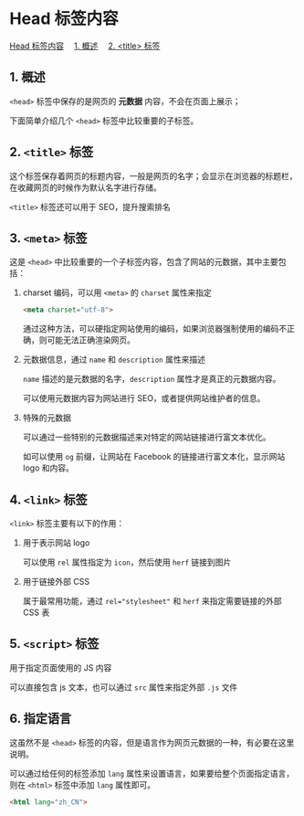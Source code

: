 # Head 标签内容

<!-- MDTOC maxdepth:6 firsth1:1 numbering:0 flatten:0 bullets:0 updateOnSave:1 -->

[Head 标签内容](#head-标签内容)
&emsp;[1. 概述](#1-概述)
&emsp;[2. &lt;title&gt; 标签](#2-lttitlegt-标签)

<!-- /MDTOC -->

## 1. 概述

`<head>` 标签中保存的是网页的 **元数据** 内容，不会在页面上展示；

下面简单介绍几个 `<head>` 标签中比较重要的子标签。

## 2. `<title>` 标签

这个标签保存着网页的标题内容，一般是网页的名字；会显示在浏览器的标题栏，在收藏网页的时候作为默认名字进行存储。

`<title>` 标签还可以用于 SEO，提升搜索排名

## 3. `<meta>` 标签

这是 `<head>` 中比较重要的一个子标签内容，包含了网站的元数据，其中主要包括：

1. charset 编码，可以用 `<meta>` 的 `charset` 属性来指定

    ```html
    <meta charset="utf-8">
    ```

    通过这种方法，可以硬指定网站使用的编码，如果浏览器强制使用的编码不正确，则可能无法正确渲染网页。


2. 元数据信息，通过 `name` 和 `description` 属性来描述

    `name` 描述的是元数据的名字，`description` 属性才是真正的元数据内容。

    可以使用元数据内容为网站进行 SEO，或者提供网站维护者的信息。


3. 特殊的元数据

    可以通过一些特别的元数据描述来对特定的网站链接进行富文本优化。

    如可以使用 `og` 前缀，让网站在 Facebook 的链接进行富文本化，显示网站 logo 和内容。


## 4. `<link>` 标签

`<link>` 标签主要有以下的作用：

1. 用于表示网站 logo

    可以使用 `rel` 属性指定为 `icon`，然后使用 `herf` 链接到图片


2. 用于链接外部 CSS

    属于最常用功能，通过 `rel="stylesheet"` 和 `herf` 来指定需要链接的外部 CSS 表

## 5. `<script>` 标签

用于指定页面使用的 JS 内容

可以直接包含 js 文本，也可以通过 `src` 属性来指定外部 `.js` 文件

## 6. 指定语言

这虽然不是 `<head>` 标签的内容，但是语言作为网页元数据的一种，有必要在这里说明。

可以通过给任何的标签添加 `lang` 属性来设置语言，如果要给整个页面指定语言，则在 `<html>` 标签中添加 `lang` 属性即可。

```html
<html lang="zh_CN">
```
